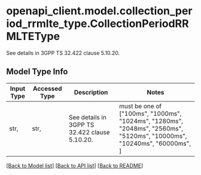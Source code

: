 # openapi_client.model.collection_period_rrmlte_type.CollectionPeriodRRMLTEType

See details in 3GPP TS 32.422 clause 5.10.20.

## Model Type Info
Input Type | Accessed Type | Description | Notes
------------ | ------------- | ------------- | -------------
str,  | str,  | See details in 3GPP TS 32.422 clause 5.10.20. | must be one of ["100ms", "1000ms", "1024ms", "1280ms", "2048ms", "2560ms", "5120ms", "10000ms", "10240ms", "60000ms", ] 

[[Back to Model list]](../../README.md#documentation-for-models) [[Back to API list]](../../README.md#documentation-for-api-endpoints) [[Back to README]](../../README.md)

